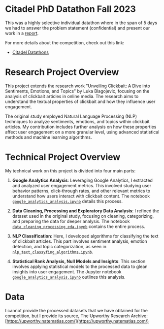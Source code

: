 # Citadel PhD Datathon Fall 2023
This was a highly selective individual datathon where in the span of 5 days we had to answer the problem statement (confidential) and present our work in a [report](https://github.com/lukablagoje/datathon-report).

For more details about the competition, check out this link:
- [Citadel Datathons](https://www.citadel.com/careers/students/datathons/)

# Research Project Overview
This project extends the research work "Unveiling Clickbait: A Dive into Sentiments, Emotions, and Topics" by Luka Blagojevic, focusing on the analysis of clickbait articles in online media. The research aims to understand the textual properties of clickbait and how they influence user engagement.

The original study employed Natural Language Processing (NLP) techniques to analyze sentiments, emotions, and topics within clickbait articles. My contribution includes further analysis on how these properties affect user engagement on a more granular level, using advanced statistical methods and machine learning algorithms.

# Technical Project Overview
My technical work on this project is divided into four main parts:

1. **Google Analytics Analysis**: Leveraging Google Analytics, I extracted and analyzed user engagement metrics. This involved studying user behavior patterns, click-through rates, and other relevant metrics to understand how users interact with clickbait content. The notebook [`google_analytics_analysis.ipynb`](https://github.com/lukablagoje/google-analytics-analysis) details this process.

2. **Data Cleaning, Processing and Exploratory Data Analysis**: I refined the dataset used in the original study, focusing on cleaning, categorizing, and preparing the data for deeper analysis. The notebook [`data_cleaning_processing_eda.ipynb`](https://github.com/lukablagoje/data-cleaning-processing-eda) contains the entire process.

3. **NLP Classification**: Here, I developed algorithms for classifying the text of clickbait articles. This part involves sentiment analysis, emotion detection, and topic categorization, as seen in [`nlp_text_classyfing_algorithms.ipynb`](https://github.com/lukablagoje/nlp-text-classyfing-algorithms).

4. **Statistical Rank Analysis, Null Models and Insights**: This section involves applying statistical models to the processed data to glean insights into user engagement. The Jupyter notebook [`google_analytics_analysis.ipynb`](https://github.com/lukablagoje/google-analytics-analysis) outlines this analysis.

# Data
I cannot provide the processed datasets that we have obtained for the competition, but I provide its source, The Upworthy Research Archive:
[https://upworthy.natematias.com/](https://upworthy.natematias.com/)

